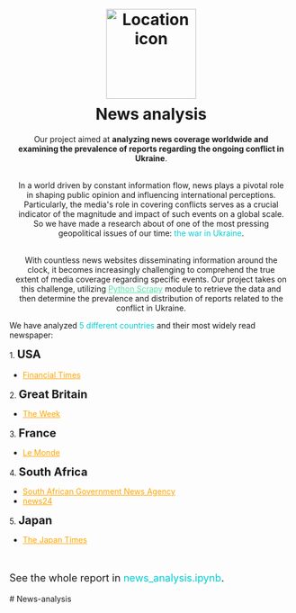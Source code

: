 <h1 align="center">
  <br>
  <img src="https://cdn-icons-png.flaticon.com/512/741/741867.png" alt="Location icon" width="160" style='margin-bottom: 10px'>
  <br>
  News analysis
  <br>
</h1>

<p align="center" style='margin-left: 10px;margin-right: 10px;'>
Our project aimed at <span style='font-weight: 700'>analyzing news coverage worldwide and examining the prevalence of reports regarding the ongoing conflict in Ukraine</span>.
<br><br></p>

<p align="center" style='margin-left: 10px;margin-right: 10px;'>
In a world driven by constant information flow, news plays a pivotal role in shaping public opinion and influencing international perceptions. Particularly, the media's role in covering conflicts serves as a crucial indicator of the magnitude and impact of such events on a global scale. So we have made a research about of one of the most pressing geopolitical issues of our time: <span style="color: DarkTurquoise">the war in Ukraine</span>.
<br><br></p>

<p align="center" style='margin-left: 10px;margin-right: 10px;'>
With countless news websites disseminating information around the clock, it becomes increasingly challenging to comprehend the true extent of media coverage regarding specific events. Our project takes on this challenge, utilizing <a href="https://scrapy.org" style="color: #55e0a3">Python Scrapy</a> module to retrieve the data and then determine the prevalence and distribution of reports related to the conflict in Ukraine.
</p>

We have analyzed <span style="color: DarkTurquoise">5 different countries</span> and their most widely read newspaper:
<p style="line-height: 25px;">
1. <b style="font-size: 20px">USA</b>
  <ul>
    <li><a href="https://www.ft.com/world" style="color: Orange">Financial Times</a></li>
  </ul>
2. <b style="font-size: 20px">Great Britain</b>
  <ul>
    <li><a href="https://subscription.theweek.co.uk" style="color: Orange">The Week</a></li>
  </ul>
3. <b style="font-size: 20px">France</b>
  <ul>
    <li><a href="" style="color: Orange">Le Monde</a></li>
  </ul>
4. <b style="font-size: 20px">South Africa</b>
  <ul>
    <li><a href="https://www.sanews.gov.za" style="color: Orange">South African Government News Agency</a></li>
    <li><a href="https://www.news24.com/news24" style="color: Orange">news24</a></li>
  </ul>
5. <b style="font-size: 20px">Japan</b>
  <ul>
    <li><a href="https://www.japantimes.co.jp" style="color: Orange">The Japan Times</a></li>
  </ul>
</p>
<br>

<p style="font-size: 18px">See the whole report in <span style="color: DarkTurquoise">news_analysis.ipynb</span>.</p>
# News-analysis